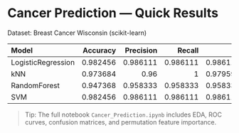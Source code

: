 # Cancer Prediction — Quick Results

Dataset: Breast Cancer Wisconsin (scikit-learn)

| Model              |   Accuracy |   Precision |   Recall |       F1 |   ROC_AUC |
|:-------------------|-----------:|------------:|---------:|---------:|----------:|
| LogisticRegression |   0.982456 |    0.986111 | 0.986111 | 0.986111 |  0.99537  |
| kNN                |   0.973684 |    0.96     | 1        | 0.979592 |  0.988426 |
| RandomForest       |   0.947368 |    0.958333 | 0.958333 | 0.958333 |  0.993717 |
| SVM                |   0.982456 |    0.986111 | 0.986111 | 0.986111 |  0.996693 |

> Tip: The full notebook `Cancer_Prediction.ipynb` includes EDA, ROC curves, confusion matrices, and permutation feature importance.
